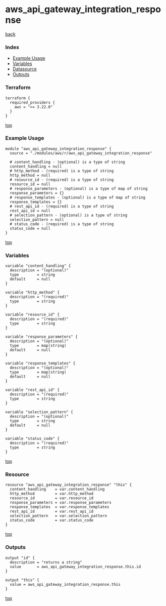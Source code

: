 # aws_api_gateway_integration_response

[back](../aws.md)

### Index

- [Example Usage](#example-usage)
- [Variables](#variables)
- [Datasource](#datasource)
- [Outputs](#outputs)

### Terraform

```hcl
terraform {
  required_providers {
    aws = ">= 3.22.0"
  }
}
```

[top](#index)

### Example Usage

```hcl
module "aws_api_gateway_integration_response" {
  source = "./modules/aws/r/aws_api_gateway_integration_response"

  # content_handling - (optional) is a type of string
  content_handling = null
  # http_method - (required) is a type of string
  http_method = null
  # resource_id - (required) is a type of string
  resource_id = null
  # response_parameters - (optional) is a type of map of string
  response_parameters = {}
  # response_templates - (optional) is a type of map of string
  response_templates = {}
  # rest_api_id - (required) is a type of string
  rest_api_id = null
  # selection_pattern - (optional) is a type of string
  selection_pattern = null
  # status_code - (required) is a type of string
  status_code = null
}
```

[top](#index)

### Variables

```hcl
variable "content_handling" {
  description = "(optional)"
  type        = string
  default     = null
}

variable "http_method" {
  description = "(required)"
  type        = string
}

variable "resource_id" {
  description = "(required)"
  type        = string
}

variable "response_parameters" {
  description = "(optional)"
  type        = map(string)
  default     = null
}

variable "response_templates" {
  description = "(optional)"
  type        = map(string)
  default     = null
}

variable "rest_api_id" {
  description = "(required)"
  type        = string
}

variable "selection_pattern" {
  description = "(optional)"
  type        = string
  default     = null
}

variable "status_code" {
  description = "(required)"
  type        = string
}
```

[top](#index)

### Resource

```hcl
resource "aws_api_gateway_integration_response" "this" {
  content_handling    = var.content_handling
  http_method         = var.http_method
  resource_id         = var.resource_id
  response_parameters = var.response_parameters
  response_templates  = var.response_templates
  rest_api_id         = var.rest_api_id
  selection_pattern   = var.selection_pattern
  status_code         = var.status_code
}
```

[top](#index)

### Outputs

```hcl
output "id" {
  description = "returns a string"
  value       = aws_api_gateway_integration_response.this.id
}

output "this" {
  value = aws_api_gateway_integration_response.this
}
```

[top](#index)